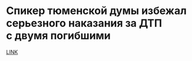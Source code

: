 # Спикер тюменской думы избежал серьезного наказания за ДТП с двумя погибшими



[LINK](https://varlamov.ru/3077493.html)